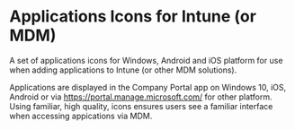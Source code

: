 # Applications Icons for Intune (or MDM)
A set of applications icons for Windows, Android and iOS platform for use when adding applications to Intune (or other MDM solutions).

Applications are displayed in the Company Portal app on Windows 10, iOS, Android or via https://portal.manage.microsoft.com/ for other platform. Using familiar, high quality, icons ensures users see a familiar interface when accessing appications via MDM.
